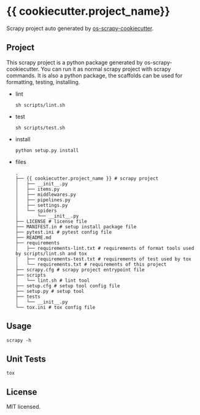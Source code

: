 # {{ cookiecutter.project_name}}

Scrapy project auto generated by [os-scrapy-cookiecutter](https://github.com/cfhamlet/os-scrapy-cookiecutter). 


## Project

This scrapy project is a python package generated by os-scrapy-cookiecutter.
You can run it as normal scrapy project with scrapy commands. It is also a python package, the scaffolds can be used for formatting, testing, installing.

* lint
  
  ```
  sh scripts/lint.sh
  ```

* test

  ```
  sh scripts/test.sh
  ```

* install

  ```
  python setup.py install
  ```

* files

  ```
  .
  ├── {{ cookiecutter.project_name }} # scrapy project          
  │   ├── __init__.py
  │   ├── items.py
  │   ├── middlewares.py
  │   ├── pipelines.py
  │   ├── settings.py
  │   └── spiders
  │       └── __init__.py
  ├── LICENSE # license file
  ├── MANIFEST.in # setup install package file
  ├── pytest.ini # pytest config file
  ├── README.md
  ├── requirements
  │   ├── requirements-lint.txt # requirements of format tools used by scripts/lint.sh and tox
  │   ├── requirements-test.txt # requirements of test used by tox
  │   └── requirements.txt # requirements of this project
  ├── scrapy.cfg # scrapy project entrypoint file
  ├── scripts
  │   └── lint.sh # lint tool
  ├── setup.cfg # setup tool config file
  ├── setup.py # setup tool 
  ├── tests
  │   └── __init__.py
  └── tox.ini # tox config file
  ```

## Usage

```
scrapy -h
```

## Unit Tests

```
tox
```

## License

MIT licensed.